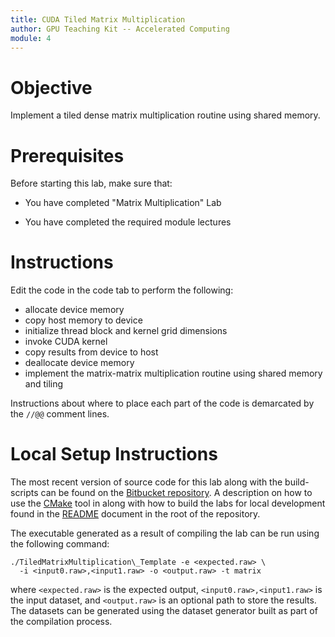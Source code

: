 ```yaml
---
title: CUDA Tiled Matrix Multiplication
author: GPU Teaching Kit -- Accelerated Computing
module: 4
---
```


# Objective

Implement a tiled dense matrix multiplication routine using shared memory.

# Prerequisites

Before starting this lab, make sure that:

* You have completed "Matrix Multiplication" Lab

* You have completed the required module lectures

# Instructions

Edit the code in the code tab to perform the following:

- allocate device memory
- copy host memory to device
- initialize thread block and kernel grid dimensions
- invoke CUDA kernel
- copy results from device to host
- deallocate device memory
- implement the matrix-matrix multiplication routine using shared memory and tiling

Instructions about where to place each part of the code is
demarcated by the `//@@` comment lines.

# Local Setup Instructions

The most recent version of source code for this lab along with the build-scripts can be found on the [Bitbucket repository](LINKTOLAB). A description on how to use the [CMake](https://cmake.org/) tool in along with how to build the labs for local development found in the [README](LINKTOREADME) document in the root of the repository.

The executable generated as a result of compiling the lab can be run using the following command:

~~~
./TiledMatrixMultiplication\_Template -e <expected.raw> \
  -i <input0.raw>,<input1.raw> -o <output.raw> -t matrix
~~~

where `<expected.raw>` is the expected output, `<input0.raw>,<input1.raw>` is the input dataset, and `<output.raw>` is an optional path to store the results. The datasets can be generated using the dataset generator built as part of the compilation process.
